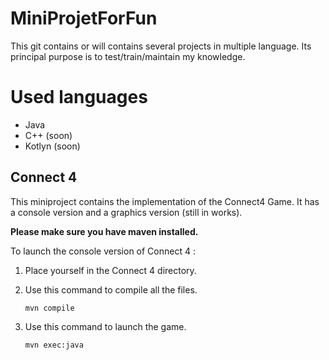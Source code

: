 # MiniProjetForFun
This git contains or will contains several projects in multiple language. Its principal purpose is to test/train/maintain my knowledge.

# Used languages 
  - Java
  - C++ (soon)
  - Kotlyn (soon)

## Connect 4
  This miniproject contains the implementation of the Connect4 Game. It has a console version and a graphics version (still in works).
  
  **Please make sure you have maven installed.**

  To launch the console version of Connect 4 :

  1. Place yourself in the Connect 4 directory.
     
  2. Use this command to compile all the files.
     
     ```
     mvn compile
     ```
     
  3. Use this command to launch the game.
     
     ```
     mvn exec:java
     ```
